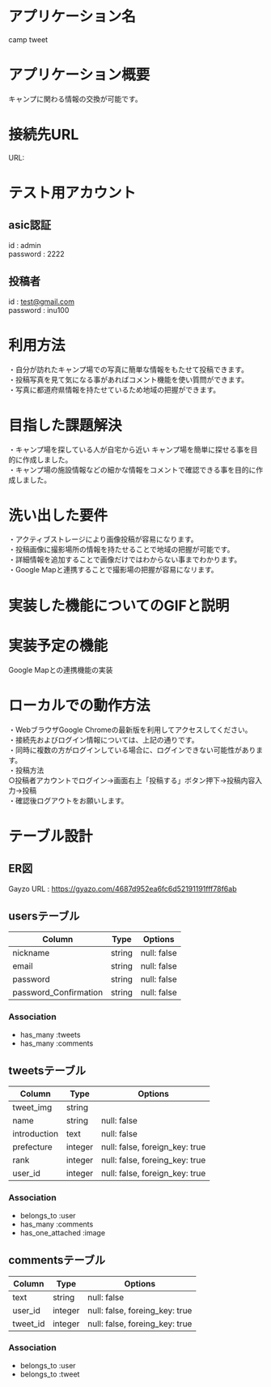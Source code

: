 # アプリケーション名
camp tweet

# アプリケーション概要
キャンプに関わる情報の交換が可能です。

# 接続先URL
URL:

# テスト用アカウント
## asic認証
id : admin  
password : 2222
## 投稿者
id : test@gmail.com  
password : inu100

# 利用方法
・自分が訪れたキャンプ場での写真に簡単な情報をもたせて投稿できます。  
・投稿写真を見て気になる事があればコメント機能を使い質問ができます。  
・写真に都道府県情報を持たせているため地域の把握ができます。

# 目指した課題解決
・キャンプ場を探している人が自宅から近い キャンプ場を簡単に探せる事を目的に作成しました。  
・キャンプ場の施設情報などの細かな情報をコメントで確認できる事を目的に作成しました。

# 洗い出した要件
・アクティブストレージにより画像投稿が容易になります。  
・投稿画像に撮影場所の情報を持たせることで地域の把握が可能です。  
・詳細情報を追加することで画像だけではわからない事までわかります。  
・Google Mapと連携することで撮影場の把握が容易になリます。

# 実装した機能についてのGIFと説明

# 実装予定の機能
Google Mapとの連携機能の実装

# ローカルでの動作方法
・WebブラウザGoogle Chromeの最新版を利用してアクセスしてください。  
・接続先およびログイン情報については、上記の通りです。  
・同時に複数の方がログインしている場合に、ログインできない可能性があります。  
・投稿方法  
○投稿者アカウントでログイン→画面右上「投稿する」ボタン押下→投稿内容入力→投稿  
・確認後ログアウトをお願いします。

# テーブル設計
## ER図
Gayzo URL : https://gyazo.com/4687d952ea6fc6d52191191fff78f6ab
## usersテーブル
| Column                | Type    | Options     |
| --------------------- | ------- | ----------- |
| nickname              | string  | null: false |
| email                 | string  | null: false |
| password              | string  | null: false |
| password_Confirmation | string  | null: false |

### Association
- has_many :tweets
- has_many :comments


## tweetsテーブル
| Column                | Type       | Options                        |
| --------------------- | ---------- | ------------------------------ |
| tweet_img             | string     |                                |
| name                  | string     | null: false                    |
| introduction          | text       | null: false                    |
| prefecture            | integer    | null: false, foreign_key: true |
| rank                  | integer    | null: false, foreing_key: true |
| user_id               | integer    | null: false, foreign_key: true |

### Association
- belongs_to :user
- has_many :comments
- has_one_attached :image


## commentsテーブル
| Column                | Type    | Options                        |
| --------------------- | ------- | ------------------------------ |
| text                  | string  | null: false                    |
| user_id               | integer | null: false, foreing_key: true |
| tweet_id              | integer | null: false, foreing_key: true |

### Association
- belongs_to :user
- belongs_to :tweet